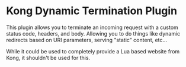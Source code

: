 # Kong Dynamic Termination Plugin

This plugin allows you to terminate an incoming request with a custom status code, headers, and body.  Allowing you to do things like dynamic redirects based on URI parameters, serving "static" content, etc...

While it could be used to completely provide a Lua based website from Kong, it shouldn't be used for this.
